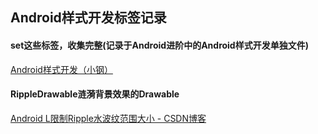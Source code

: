 ## Android样式开发标签记录   

#### set这些标签，收集完整(记录于Android进阶中的Android样式开发单独文件)

[Android样式开发（小钢）](https://keeganlee.me/post/android/20150830)

#### RippleDrawable涟漪背景效果的Drawable

[Android L限制Ripple水波纹范围大小 \- CSDN博客](http://blog.csdn.net/kong92917/article/details/54291124)